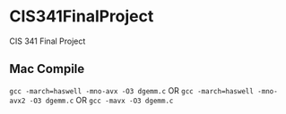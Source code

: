 # CIS341FinalProject
CIS 341 Final Project

## Mac Compile
`gcc -march=haswell -mno-avx -O3 dgemm.c`
OR
`gcc -march=haswell -mno-avx2 -O3 dgemm.c`
OR 
`gcc -mavx -O3 dgemm.c`